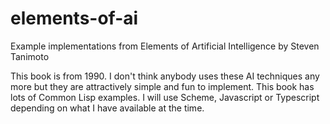 # elements-of-ai
Example implementations from Elements of Artificial Intelligence by Steven Tanimoto

This book is from 1990. I don't think anybody uses these AI techniques any more but they are attractively simple and fun to implement. This book has lots of Common Lisp examples. I will use Scheme, Javascript or Typescript depending on what I have available at the time.